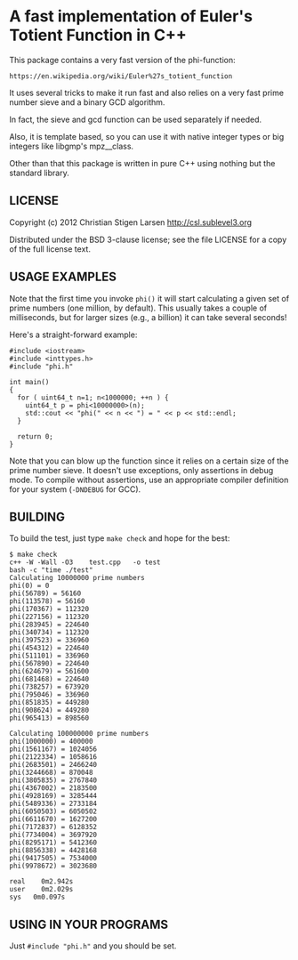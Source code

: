 A fast implementation of Euler's Totient Function in C++
========================================================

This package contains a very fast version of the phi-function:

    https://en.wikipedia.org/wiki/Euler%27s_totient_function

It uses several tricks to make it run fast and also relies on a very fast
prime number sieve and a binary GCD algorithm.

In fact, the sieve and gcd function can be used separately if needed.

Also, it is template based, so you can use it with native integer types or
big integers like libgmp's mpz__class.  

Other than that this package is written in pure C++ using nothing but the
standard library.

LICENSE
-------

Copyright (c) 2012 Christian Stigen Larsen
http://csl.sublevel3.org

Distributed under the BSD 3-clause license; see the file LICENSE for a copy
of the full license text.

USAGE EXAMPLES
--------------

Note that the first time you invoke `phi()` it will start calculating a
given set of prime numbers (one million, by default).  This usually takes a
couple of milliseconds, but for larger sizes (e.g., a billion) it can take
several seconds!

Here's a straight-forward example:

    #include <iostream>
    #include <inttypes.h>
    #include "phi.h"

    int main()
    {
      for ( uint64_t n=1; n<1000000; ++n ) {
        uint64_t p = phi<10000000>(n);
        std::cout << "phi(" << n << ") = " << p << std::endl;
      }

      return 0;
    }

Note that you can blow up the function since it relies on a certain size of
the prime number sieve.  It doesn't use exceptions, only assertions in debug
mode.  To compile without assertions, use an appropriate compiler definition
for your system (`-DNDEBUG` for GCC).

BUILDING
--------

To build the test, just type `make check` and hope for the best:

    $ make check
    c++ -W -Wall -O3    test.cpp   -o test
    bash -c "time ./test"
    Calculating 10000000 prime numbers
    phi(0) = 0
    phi(56789) = 56160
    phi(113578) = 56160
    phi(170367) = 112320
    phi(227156) = 112320
    phi(283945) = 224640
    phi(340734) = 112320
    phi(397523) = 336960
    phi(454312) = 224640
    phi(511101) = 336960
    phi(567890) = 224640
    phi(624679) = 561600
    phi(681468) = 224640
    phi(738257) = 673920
    phi(795046) = 336960
    phi(851835) = 449280
    phi(908624) = 449280
    phi(965413) = 898560

    Calculating 100000000 prime numbers
    phi(1000000) = 400000
    phi(1561167) = 1024056
    phi(2122334) = 1058616
    phi(2683501) = 2466240
    phi(3244668) = 870048
    phi(3805835) = 2767840
    phi(4367002) = 2183500
    phi(4928169) = 3285444
    phi(5489336) = 2733184
    phi(6050503) = 6050502
    phi(6611670) = 1627200
    phi(7172837) = 6128352
    phi(7734004) = 3697920
    phi(8295171) = 5412360
    phi(8856338) = 4428168
    phi(9417505) = 7534000
    phi(9978672) = 3023680

    real	0m2.942s
    user	0m2.029s
    sys	  0m0.097s

USING IN YOUR PROGRAMS
----------------------

Just `#include "phi.h"` and you should be set.

